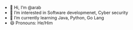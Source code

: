 - 👋 Hi, I’m @arab
- 👀 I’m interested in Software developmenet, Cyber security
- 🌱 I’m currently learning Java, Python, Go Lang
- 😄 Pronouns: He/Him
